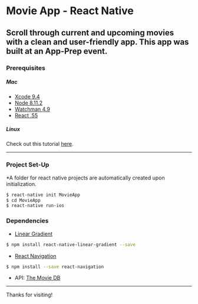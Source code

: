 # Movie App - React Native

Scroll through current and upcoming movies with a clean and user-friendly app.
This app was built at an App-Prep event.
---
### Prerequisites
##### Mac
* [Xcode 9.4](https://itunes.apple.com/us/app/xcode/id497799835?mt=12)
* [Node 8.11.2](https://nodejs.org/en/download/)
* [Watchman 4.9](https://facebook.github.io/watchman/docs/install.html)
* [React .55](https://facebook.github.io/react-native/docs/getting-started.html)

##### Linux
Check out this tutorial [here](https://code.likeagirl.io/say-hello-world-using-react-native-in-linux-15955986bc44).

---
### Project Set-Up
*A folder for react native projects are automatically created upon initialization.
```sh
$ react-native init MovieApp
$ cd MovieApp
$ react-native run-ios
```

### Dependencies
* [Linear Gradient](https://www.npmjs.com/package/react-native-linear-gradient)
```sh
$ npm install react-native-linear-gradient --save
```
* [React Navigation](https://www.npmjs.com/package/react-navigation)
```sh
$ npm install --save react-navigation
```
* API: [The Movie DB](themoviedb.org)



---

Thanks for visiting!

